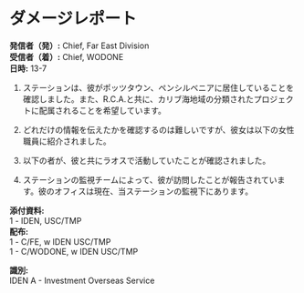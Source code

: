 # ダメージレポート

**発信者（発）:** Chief, Far East Division  
**受信者（着）:** Chief, WODONE  
**日時:** 13-7  

1. ステーションは、彼がポッツタウン、ペンシルベニアに居住していることを確認しました。また、R.C.A.と共に、カリブ海地域の分類されたプロジェクトに配属されることを希望しています。

2. どれだけの情報を伝えたかを確認するのは難しいですが、彼女は以下の女性職員に紹介されました。

3. 以下の者が、彼と共にラオスで活動していたことが確認されました。

4. ステーションの監視チームによって、彼が訪問したことが報告されています。彼のオフィスは現在、当ステーションの監視下にあります。

**添付資料:**  
1 - IDEN, USC/TMP  
**配布:**  
1 - C/FE, w IDEN USC/TMP  
1 - C/WODONE, w IDEN USC/TMP  

**識別:**  
IDEN A - Investment Overseas Service